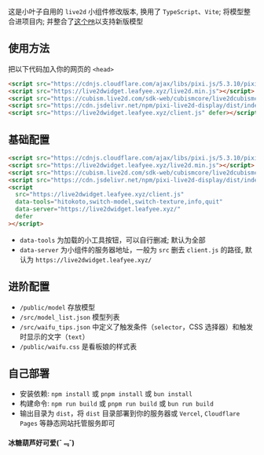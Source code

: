 这是小叶子自用的 `live2d` 小组件修改版本, 换用了 `TypeScript`、`Vite`; 将模型整合进项目内; 并整合了[这个`PR`](https://github.com/stevenjoezhang/live2d-widget/pull/82/files)以支持新版模型

## 使用方法
把以下代码加入你的网页的 `<head>`

```html
<script src="https://cdnjs.cloudflare.com/ajax/libs/pixi.js/5.3.10/pixi.min.js"></script>
<script src="https://live2dwidget.leafyee.xyz/live2d.min.js"></script>
<script src="https://cubism.live2d.com/sdk-web/cubismcore/live2dcubismcore.min.js"></script>
<script src="https://cdn.jsdelivr.net/npm/pixi-live2d-display/dist/index.min.js"></script>
<script src="https://live2dwidget.leafyee.xyz/client.js" defer></script>
```

## 基础配置
```html
<script src="https://cdnjs.cloudflare.com/ajax/libs/pixi.js/5.3.10/pixi.min.js"></script>
<script src="https://live2dwidget.leafyee.xyz/live2d.min.js"></script>
<script src="https://cubism.live2d.com/sdk-web/cubismcore/live2dcubismcore.min.js"></script>
<script src="https://cdn.jsdelivr.net/npm/pixi-live2d-display/dist/index.min.js"></script>
<script
  src="https://live2dwidget.leafyee.xyz/client.js"
  data-tools="hitokoto,switch-model,switch-texture,info,quit"
  data-server="https://live2dwidget.leafyee.xyz/"
  defer
></script>
```

- `data-tools` 为加载的小工具按钮，可以自行删减; 默认为全部
- `data-server` 为小组件的服务器地址，一般为 `src` 删去 `client.js` 的路径, 默认为 `https://live2dwidget.leafyee.xyz/`

## 进阶配置
- `/public/model` 存放模型
- `/src/model_list.json` 模型列表
- `/src/waifu_tips.json` 中定义了触发条件（`selector`，CSS 选择器）和触发时显示的文字（`text`）
- `/public/waifu.css` 是看板娘的样式表

## 自己部署
- 安装依赖: `npm install` 或 `pnpm install` 或 `bun install`
- 构建命令: `npm run build` 或 `pnpm run build` 或 `bun run build`
- 输出目录为 `dist`，将 `dist` 目录部署到你的服务器或 `Vercel`, `Cloudflare Pages` 等静态网站托管服务即可

#### 冰糖葫芦好可爱(¯﹃¯)